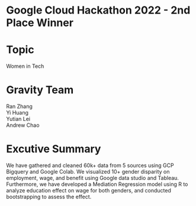 # Google Cloud Hackathon 2022 - 2nd Place Winner

# Topic
Women in Tech

# Gravity Team
Ran Zhang   
Yi Huang  
Yutian Lei  
Andrew Chao 



# Excutive Summary
We have gathered and cleaned 60k+ data from 5 sources using GCP Bigquery and Google Colab. We visualized 10+ gender disparity on employment, wage, and benefit using Google data studio and Tableau. Furthermore, we have developed a Mediation Regression model using R to analyze education effect on wage for both genders, and conducted bootstrapping to assess the effect.
